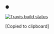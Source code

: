 ●
  <!-- badges: start -->
  [![Travis build status](https://travis-ci.org/chenxr666/Project3Package.svg?branch=master)](https://travis-ci.org/chenxr666/Project3Package)
  <!-- badges: end -->
  [Copied to clipboard]
